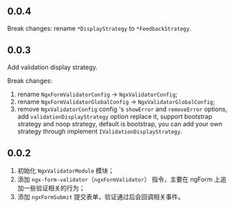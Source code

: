 ## 0.0.4
Break changes: rename `*DisplayStrategy` to `*FeedbackStrategy`.

## 0.0.3

Add validation display strategy.

Break changes:
1. rename `NgxFormValidatorConfig` -> `NgxValidatorConfig`;
1. rename `NgxFormValidatorGlobalConfig` -> `NgxValidatorGlobalConfig`;
1. remove `NgxValidatorConfig` config 's `showError` and `removeError` options, add `validationDisplayStrategy` option replace it, support bootstrap strategy and noop strategy, default is bootstrap, you can add your own strategy through implement `IValidationDisplayStrategy`.

## 0.0.2
1. 初始化 `NgxValidatorModule` 模块；
1. 添加 `ngx-form-validator`（`ngxFormValidator`） 指令，主要在 ngForm 上追加一些验证相关的行为；
1. 添加 `ngxFormSubmit` 提交表单，验证通过后会回调相关事件。
